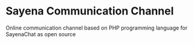 # Sayena Communication Channel
Online communication channel based on PHP programming language for SayenaChat as open source

